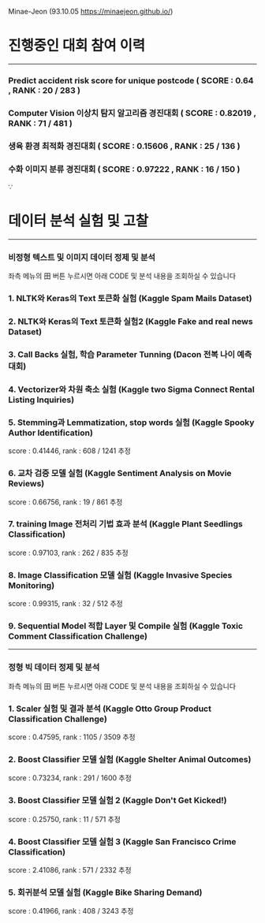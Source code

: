 Minae-Jeon (93.10.05 https://minaejeon.github.io/)

# 진행중인 대회 참여 이력

------------------------

###   Predict accident risk score for unique postcode ( SCORE : 0.64 , RANK : 20 / 283 )
  
###   Computer Vision 이상치 탐지 알고리즘 경진대회 ( SCORE : 0.82019 , RANK : 71 / 481 )
  
###   생육 환경 최적화 경진대회 ( SCORE : 0.15606 , RANK : 25 / 136 )

###   수화 이미지 분류 경진대회 ( SCORE : 0.97222 , RANK : 16 / 150 )
∵

# 데이터 분석 실험 및 고찰 

------------------

###  비정형 텍스트 및 이미지 데이터 정제 및 분석

좌측 메뉴의 田 버튼 누르시면 아래 CODE 및 분석 내용을 조회하실 수 있습니다
  
### 1. NLTK와 Keras의 Text 토큰화 실험 (Kaggle Spam Mails Dataset)
   
### 2. NLTK와 Keras의 Text 토큰화 실험2 (Kaggle Fake and real news Dataset)
   
### 3. Call Backs 실험, 학습 Parameter Tunning (Dacon 전복 나이 예측 대회)
   
### 4. Vectorizer와 차원 축소 실험 (Kaggle two Sigma Connect Rental Listing Inquiries)
   
### 5. Stemming과 Lemmatization, stop words 실험 (Kaggle Spooky Author Identification)
score : 0.41446, rank : 608 / 1241 추정
   
### 6. 교차 검증 모델 실험 (Kaggle Sentiment Analysis on Movie Reviews)                   
score : 0.66756, rank : 19 / 861 추정
   
### 7. training Image 전처리 기법 효과 분석 (Kaggle Plant Seedlings Classification)       
score : 0.97103, rank : 262 / 835 추정
   
### 8. Image Classification 모델 실험 (Kaggle Invasive Species Monitoring)                
score : 0.99315, rank : 32 / 512 추정
   
### 9.  Sequential Model 적합 Layer 및 Compile 실험 (Kaggle Toxic Comment Classification Challenge)

------------

###  정형 빅 데이터 정제 및 분석

좌측 메뉴의 田 버튼 누르시면 아래 CODE 및 분석 내용을 조회하실 수 있습니다

### 1. Scaler 실험 및 결과 분석 (Kaggle Otto Group Product Classification Challenge)     
score : 0.47595, rank : 1105 / 3509 추정
   
### 2. Boost Classifier 모델 실험 (Kaggle Shelter Animal Outcomes)                       
score : 0.73234, rank : 291 / 1600 추정
   
### 3. Boost Classifier 모델 실험 2 (Kaggle Don't Get Kicked!)                           
score : 0.25750, rank : 11 / 571 추정
   
### 4. Boost Classifier 모델 실험 3 (Kaggle San Francisco Crime Classification)          
score : 2.41086, rank : 571 / 2332 추정
   
### 5. 회귀분석 모델 실험 (Kaggle Bike Sharing Demand)                                  
score : 0.41966, rank : 408 / 3243 추정
